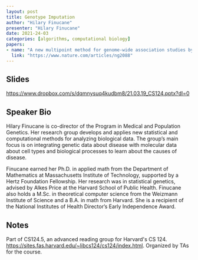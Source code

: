 ```yaml
---
layout: post
title: Genotype Imputation
author: "Hilary Finucane"
presenter: "Hilary Finucane"
date: 2021-24-03
categories: [algorithms, computational biology]
papers:
- name: "A new multipoint method for genome-wide association studies by imputation of genotypes"
  link: "https://www.nature.com/articles/ng2088"
---
```


## Slides

https://www.dropbox.com/s/dqmnysuq4kudbm8/21.03.19_CS124.pptx?dl=0

## Speaker Bio

Hilary Finucane is co-director of the Program in Medical and Population Genetics. Her research group develops and applies new statistical and computational methods for analyzing biological data. The group’s main focus is on integrating genetic data about disease with molecular data about cell types and biological processes to learn about the causes of disease.

Finucane earned her Ph.D. in applied math from the Department of Mathematics at Massachusetts Institute of Technology, supported by a Hertz Foundation Fellowship. Her research was in statistical genetics, advised by Alkes Price at the Harvard School of Public Health. Finucane also holds a M.Sc. in theoretical computer science from the Weizmann Institute of Science and a B.A. in math from Harvard. She is a recipient of the National Institutes of Health Director’s Early Independence Award.

## Notes
Part of CS124.5, an advanced reading group for Harvard's CS 124.  https://sites.fas.harvard.edu/~libcs124/cs124/index.html.  Organized by TAs for the course.
